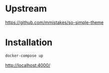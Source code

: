 # Upstream

https://github.com/mmistakes/so-simple-theme

# Installation

```bash
docker-compose up
```

[http://localhost:4000/](http://localhost:4000/)
